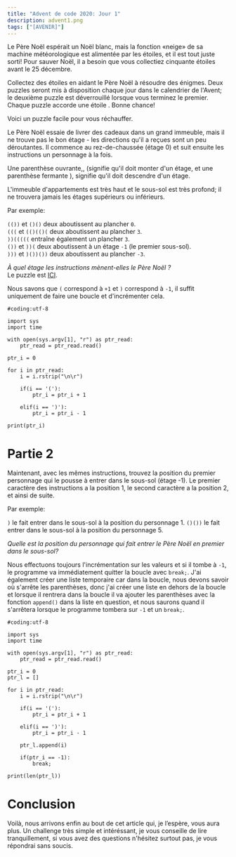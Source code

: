 ```yaml
---
title: "Advent de code 2020: Jour 1"
description: advent1.png
tags: ["[AVENIR]"]
---
```


Le Père Noël espérait un Noël blanc, mais la fonction «neige» de sa machine météorologique est alimentée par les étoiles, et il est tout juste sorti! Pour sauver Noël, il a besoin que vous collectiez cinquante étoiles avant le 25 décembre.

Collectez des étoiles en aidant le Père Noël à résoudre des énigmes. Deux puzzles seront mis à disposition chaque jour dans le calendrier de l'Avent; le deuxième puzzle est déverrouillé lorsque vous terminez le premier. Chaque puzzle accorde une étoile . Bonne chance!

Voici un puzzle facile pour vous réchauffer.

Le Père Noël essaie de livrer des cadeaux dans un grand immeuble, mais il ne trouve pas le bon étage - les directions qu'il a reçues sont un peu déroutantes. Il commence au rez-de-chaussée (étage 0) et suit ensuite les instructions un personnage à la fois.

Une parenthèse ouvrante,, (signifie qu'il doit monter d'un étage, et une parenthèse fermante ), signifie qu'il doit descendre d'un étage.

L'immeuble d'appartements est très haut et le sous-sol est très profond; il ne trouvera jamais les étages supérieurs ou inférieurs.

Par exemple:

`(())` et `()()` deux aboutissent au plancher `0`. <br />
`(((` et `(()(()(` deux aboutissent au plancher `3`. <br />
`))(((((` entraîne également un plancher `3`. <br />
`())` et `))(` deux aboutissent à un étage `-1` (le premier sous-sol). <br />
`)))` et `)())())` deux aboutissent au plancher `-3`. <br />

_À quel étage les instructions mènent-elles le Père Noël ?_ <br />
Le puzzle est [ICI](https://raw.githubusercontent.com/0xEX75/0xEX75.github.io/master/advent1.txt).

Nous savons que `(` correspond à `+1` et `)` correspond à `-1`, il suffit uniquement de faire une boucle et d'incrémenter cela.

    #coding:utf-8

    import sys
    import time

    with open(sys.argv[1], "r") as ptr_read:
        ptr_read = ptr_read.read()

    ptr_i = 0

    for i in ptr_read:
        i = i.rstrip("\n\r")

        if(i == '('):
            ptr_i = ptr_i + 1

        elif(i == ')'):
            ptr_i = ptr_i - 1

    print(ptr_i)

# Partie 2

Maintenant, avec les mêmes instructions, trouvez la position du premier personnage qui le pousse à entrer dans le sous-sol (étage -1). Le premier caractère des instructions a la position 1, le second caractère a la position 2, et ainsi de suite.

Par exemple:

`)` le fait entrer dans le sous-sol à la position du personnage 1.
`()())` le fait entrer dans le sous-sol à la position du personnage 5.

_Quelle est la position du personnage qui fait entrer le Père Noël en premier dans le sous-sol?_

Nous effectuons toujours l'incrémentation sur les valeurs et si il tombe à `-1`, le programme va immédiatement quitter la boucle avec `break;`. J'ai également créer une liste temporaire car dans la boucle, nous devons savoir où s'arrête les parenthèses, donc j'ai créer une liste en dehors de la boucle et lorsque il rentrera dans la boucle il va ajouter les parenthèses avec la fonction `append()` dans la liste en question, et nous saurons quand il s'arrêtera lorsque le programme tombera sur `-1` et un `break;`.

    #coding:utf-8

    import sys
    import time

    with open(sys.argv[1], "r") as ptr_read:
        ptr_read = ptr_read.read()

    ptr_i = 0
    ptr_l = []

    for i in ptr_read:
        i = i.rstrip("\n\r")

        if(i == '('):
            ptr_i = ptr_i + 1

        elif(i == ')'):
            ptr_i = ptr_i - 1

        ptr_l.append(i)

        if(ptr_i == -1):
            break;

    print(len(ptr_l))

# Conclusion

Voilà, nous arrivons enfin au bout de cet article qui, je l’espère, vous aura plus. Un challenge très simple et intéréssant, je vous conseille de lire tranquillement, si vous avez des questions n'hésitez surtout pas, je vous répondrai sans soucis.
